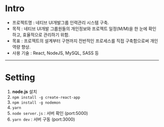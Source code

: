 # Intro
- 프로젝트명 : 네티브 UI개발그룹 인력관리 시스템 구축.
- 목적 : 네티브 UI개발 그룹원들의 개인정보와 프로젝트 일정(M/M)을 한 눈에 확인하고, 효율적으로 관리하기 위함.
- 목표 : 프로젝트의 설계부터 구현까지 전반적인 프로세스를 직접 구축함으로써 개인 역량 향상.
- 사용 기술 : React, NodeJS, MySQL, SASS 등
***
# Setting
1. **node.js** 설치
2. `npm install -g create-react-app`
3. `npm install -g nodemon`
4. `yarn`
5. `node server.js` : 서버 확인 (port:5000)
6. `yarn dev` : 서버 구동 (port:3000)